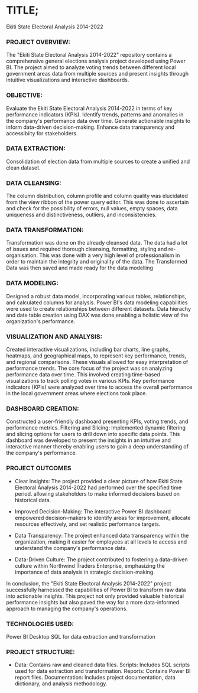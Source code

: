 # TITLE;
Ekiti State Electoral Analysis 2014-2022

### PROJECT OVERVIEW:

The "Ekiti State Electoral Analysis 2014-2022" repository contains a comprehensive general elections analysis project developed using Power BI. The project aimed to analyze voting trends between different local government areas data from multiple sources and present insights through intuitive visualizations and interactive dashboards.

### OBJECTIVE:
Evaluate the Ekiti State Electoral Analysis 2014-2022 in terms of key performance indicators (KPIs). Identify trends, patterns and anomalies in the company's performance data over time. Generate actionable insights to inform data-driven decision-making. Enhance data transparency and accessibiity for stakeholders.

### DATA EXTRACTION:
Consolidation of election data from multiple sources to create a unified and clean dataset.

### DATA CLEANSING:
The column distribution, column profile and column quality was elucidated from the view ribbon of the power query editor. This was done to ascertain and check for the possibility of errors, null values, empty spaces, data uniqueness and distinctiveness, outliers, and inconsistencies.

### DATA TRANSFORMATION:
Transformation was done on the already cleansed data. The data had a lot of issues and required thorough cleansing, formatting, styling and re-organisation. This was done with a very high level of professionalism in order to maintain the integrity and originality of the data. The Transformed Data was then saved and made ready for the data modelling

### DATA MODELING:
Designed a robust data model, incorporating various tables, relationships, and calculated columns for analysis. Power BI's data modeling capabilities were used to create relationships between different datasets. Data hierachy and date table creation using DAX was done,enabling a holistic view of the organization's performance.

### VISUALIZATION AND ANALYSIS:
Created interactive visualizations, including bar charts, line graphs, heatmaps, and geographical maps, to represent key performance, trends, and regional comparisons. These visuals allowed for easy interpretation of performance trends. The core focus of the project was on analyzing performance data over time. This involved creating time-based visualizations to track polling votes in various KPIs. Key performance indicators (KPIs) were analyzed over time to access the overall performance in the local government areas where elections took place.

### DASHBOARD CREATION:
Constructed a user-friendly dashboard presenting KPIs, voting trends, and performance metrics. Filtering and Slicing: Implemented dynamic filtering and slicing options for users to drill down into specific data points. This dashboard was developed to present the insights in an intuitive and interactive manner thereby enabling users to gain a deep understanding of the company's performance.

### PROJECT OUTCOMES

- Clear Insights: The project provided a clear picture of how Ekiti State Electoral Analysis 2014-2022 had performed over the specified time period. allowing stakeholders to make informed decisions based on historical data.

- Improved Decision-Making: The interactive Power BI dashboard empowered decision-makers to identify areas for improvement, allocate resources effectively, and set realistic performance targets.

- Data Transparency: The project enhanced data transparency within the organization, making it easier for employees at all levels to access and understand the company's performance data.

- Data-Driven Culture: The project contributed to fostering a data-driven culture within Northwind Traders Enterprise, emphasizing the importance of data analysis in strategic decision-making.

In conclusion, the "Ekiti State Electoral Analysis 2014-2022" project successfully harnessed the capabilities of Power BI to transform raw data into actionable insights. This project not only provided valuable historical performance insights but also paved the way for a more data-informed approach to managing the company's operations.

### TECHNOLOGIES USED:
Power BI Desktop SQL for data extraction and transformation

### PROJECT STRUCTURE:
- Data: Contains raw and cleaned data files. Scripts: Includes SQL scripts used for data extraction and transformation. Reports: Contains Power BI report files. Documentation: Includes project documentation, data dictionary, and analysis methodology.

